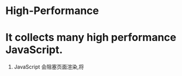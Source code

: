 # High-Performance
It collects many high performance JavaScript.
=
1. JavaScript 会阻塞页面渲染,将<script>标签放在boby底部
2. ***减少<script>的数量***,通过合并script标签,使用打包工具或者专门的合并处理器来合并。
3. ***defer***, 在script标签中添加这个属性,如果浏览器支持,就可以延迟加载script标签,延迟加载就是在页面加载完之后,在加载JavaScript?
4. 动态加载JavaScript标签script:  
	```
	var script = document.createElement("script");
	script.type = "text/javascript";
	script.src = "xxx.js";
	document.getElementsByTagName("head")[0].appendChild(script);
	```
	这种动态加载的一般放在head标签中
	这种动态加载的脚本加载完之后会自执行,如果该脚本中使用了其他加载未完成的脚本,就会报错
	在Chrome,Safari,Firefox等浏览器中:
	
	```
	script.onload = function() {
		// TO DO
	}
	```  
IE中使用***readyState***:

	```
	function loadScript (url, callback) {
	  var script = document.createElement("script");
	  script.type = "text/javascript";
	  if (script.readyState) {//IE
      	script.onreadystatechange = function(){
        	if (script.readyState == "loaded" || script.readyState == "comlete"){//一定是这两种状态结束
          		script.onreadystatechange = null;
          		callback();
        	}
      	}
      } else {
      	script.onload = function() {
        	callback();
      	};
      }
    	script.src = url;
    	document.getElementsByTagName("head")[0].appendChild(script);
	}
	```  
5.Firefox 和 Opera能保证脚本按顺序执行，但其他浏览器有些是按照从服务器返回的顺序下载和执行。  
```
  loadScript("file1.js",function()) {
    loadScript("file2.js",function()) {
      //ToDo
    }
  }
```  
  这样就会先file1.js 再file2.js,但是最好的都是将两个file按顺序合并在一起。  
6. 使用***XMLHttpRequest***脚本注入  
  ```
  var xhr = new XMLHttpRequest();
  var.open("get","file1.js",true);
  xhr.onreadystatechange = function() {
    if (xhr.readyStatus ==4 ) {
      if (xhr.status >= 200 && xhr.status < 300 || xhr.status == 304) {
        var script = document.createElement("script");
        script.type = "text/javascript";
        script.text = xhr.responseText;
        document.body.appendChild(script);
      }
    }
  };
  xhr.send(null);
  ```  
  优点：所有浏览器都可以支持这种方法，且不会加载完自执行。  
  缺点：不可以跨域  
7. 如果某个跨作用域的值在函数中被引用一次以上，那么就把它存储到局部变量里。因为标识符深度越大，读写越慢。  
8. with 和 try...catch 会产生一个新变量，并置于作用域链顶端，访问这个新变量的所有属性速度会很快，但于此同时，访问其他的作用域变量的速度都会变慢。  
9. 搜索原型链越深，速度越慢。  
10. 对象成员嵌套越深，读取速度就会越慢。执行location.href比执行window.location.href要快。所以缓存成员变量可以提升执行速度。  
11. 减少DOM的访问次数，把运算尽量留在ECMAScript这一段处理。  

```
function innerHTMLLoop() {
	for (var count = 0; count <15000; count++) {
		document.getElementById('here').innerHTML += 'a';
	}
}
```
修改为：

```
function innerHTMLLoop() {
	var content = ''
	for (var count = 0; count <15000; count++) {
		content += 'a'
	}
	document.getElementById('here').innerHTML += content;
}
```  
12. 在修改页面区域时候，绝大多数的浏览器(除了基于WebKit的新版浏览器)，innerHTML的速度要稍快于原生document.createElement()。  
13. 当需要大批量创建DOM节点时，使用节点克隆element.cloneNone()(element表示已有节点)，速度会稍快一点。  
14. 在相同的内容和数量下，遍历一个数组的速度明显快于遍历一个HTML集合的速度，读取数组的length比读取集合的length快得多。
读取元素集合的length会引发集合进行更新。所以当循环遍历一个HTML元素集合是，推荐将length缓存到一个局部变量中。  
如果该元素集合相对较大，可以考虑先将集合元素拷贝到数组中，再进行遍历（拷贝的时间 < 数组遍历提升的时间）。  

```
function collectionGlobal() {
	var coll = document.getElementsByTagName('div'),
	    nodeName = '',
		nodeType = '',
		tagName = '';
	for (var count = 0; count < coll.length; count++) {
		nodeName = document.getElementsByTagName('div')[count].nodeName;
		nodeType = document.getElementsByTagName('div')[count].nodeType;
		tagName = document.getElementsByTagName('div')[count].tagName;
	}
	return nodeName
}
```
   修改为：  
```
function collectionNodesLocal() {
	var coll = document.getElementsByTagName('div'),
	    len = coll.length,
		nodeName = '',
		nodeType = '',
		tagName = '',
		el = null;
	for (var count = 0; count < len; count++) {
		el = coll[count];
		nodeName = el.nodeName;
		nodeType = el.nodeType;
		tagName = el.tagName;
	}
	return nodeName
}
```
                                              
  
  
  
  
  
  
  
  
  
  
  
  
  
  
  
  
  
  
  
  
  
  
  
  
  
  
  
  
  
  
  
  
  
  
  
  
  
  
  
  
  
  
  
  
  
  
  
  
  
  
  
  
  
  
  
  
  
  
  
  
  
  
  
  
  
  
  
  
  
  
  
  
  
  
  
  
  
  
  
  
  
  
  
  
  
  
  
  
  
  
  
  
